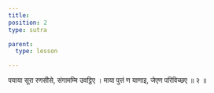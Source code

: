 ```yaml
---
title: 
position: 2
type: sutra

parent:
  type: lesson

---
```


पयाया सूरा रणसीसे, संगामम्मि उवट्ठिए । 
माया पुत्तं ण याणाइ, जेएण परिविच्छए ॥ २ ॥
